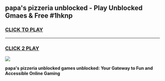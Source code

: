 
## papa's pizzeria unblocked - Play Unblocked Gmaes & Free #1hknp
<h3>
<a href="https://premium.freeplayer.one?title=papa's_pizzeria_unblocked&ref=03M">CLICK TO PLAY</a></h3>
<hr>

<h3>
<a href="https://premium.freeplayer.one?title=papa's_pizzeria_unblocked&ref=03M">CLICK 2 PLAY</a>
  
</h3>

<a href="https://premium.freeplayer.one?title=papa's_pizzeria_unblocked&ref=03M"><img src="https://clearcache.store/games.png"></a>


**papa's pizzeria unblocked games unblocked: Your Gateway to Fun and Accessible Online Gaming**
